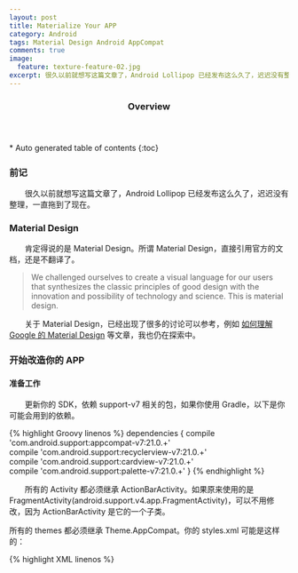 ```yaml
---
layout: post
title: Materialize Your APP
category: Android
tags: Material Design Android AppCompat
comments: true
image:
  feature: texture-feature-02.jpg
excerpt: 很久以前就想写这篇文章了，Android Lollipop 已经发布这么久了，迟迟没有整理，一直拖到了现在。肯定得说的是 Material Design。所谓 Material Design，直接引用官方的文档，还是不翻译了。
---
```


<section id="table-of-contents" class="toc">
  <header>
    <h3>Overview</h3>
  </header>
<div id="drawer" markdown="1">
*  Auto generated table of contents
{:toc}
</div>
</section>

### 前记

&emsp;&emsp;很久以前就想写这篇文章了，Android Lollipop 已经发布这么久了，迟迟没有整理，一直拖到了现在。

### Material Design

&emsp;&emsp;肯定得说的是 Material Design。所谓 Material Design，直接引用官方的文档，还是不翻译了。

> We challenged ourselves to create a visual language for our users that synthesizes the classic principles of good design with the innovation and possibility of technology and science. This is material design. 

&emsp;&emsp;关于 Material Design，已经出现了很多的讨论可以参考，例如 [如何理解 Google 的 Material Design](http://www.zhihu.com/question/24276657 "如何理解 Google 的 Material Design") 等文章，我也仍在探索中。

### 开始改造你的 APP

#### 准备工作

&emsp;&emsp;更新你的 SDK，依赖 support-v7 相关的包，如果你使用 Gradle，以下是你可能会用到的依赖。

{% highlight Groovy linenos %}
dependencies {
    compile 'com.android.support:appcompat-v7:21.0.+'  
    compile 'com.android.support:recyclerview-v7:21.0.+'  
    compile 'com.android.support:cardview-v7:21.0.+'  
    compile 'com.android.support:palette-v7:21.0.+'
}
{% endhighlight %}

&emsp;&emsp;所有的 Activity 都必须继承 ActionBarActivity。如果原来使用的是 FragmentActivity(android.support.v4.app.FragmentActivity)，可以不用修改，因为 ActionBarActivity 是它的一个子类。

所有的 themes 都必须继承 Theme.AppCompat。你的 styles.xml 可能是这样的：

{% highlight XML linenos %}
<style name="Theme.Yours” parent="Theme.AppCompat.Light.DarkActionBar">
<!—- ActionBar/ToolBar 的颜色 —->
<item name="colorPrimary">@color/your_color</item>
<!-- Status Bar 的颜色 -->
<item name="colorPrimaryDark">@color/your_dark_color</item>
<!-- Use the accent color for your primary action button and components like switches or sliders. -->
<item name="colorAccent">@color/your_accent_color</item>
</style\>
{% endhighlight %}

#### 使用 ToolBar

&emsp;&emsp;如果要使用 ToolBar 作为 action bar，首先需要设置 themes 为 NoActionBar (Theme.AppCompat.NoActionBar)。然后就可以将 ToolBar 作为一个普通的控件，放到布局中。

{% highlight XML linenos %}
<android.support.v7.widget.Toolbar  
        xmlns:app="http://schemas.android.com/apk/res-auto"  
        app:theme="@style/ThemeOverlay.AppCompat.Dark.ActionBar"  
        android:layout_height="wrap_content"  
        android:layout_width="match_parent"  
        android:minHeight="?attr/actionBarSize"  
        android:background="?attr/colorPrimary"  
        app:navigationContentDescription="@string/abc_action_bar_up_description"  
        app:navigationIcon="?attr/homeAsUpIndicator"  
        app:title="@string/menu_str"/>
{% endhighlight %}

&emsp;&emsp;在 Activity 或者 Fragment 中，将 ToolBar 设置为 action bar 即可。

{% highlight Java linenos %}
@Override
public void onCreate(Bundle savedInstanceState) {
    super.onCreate(savedInstanceState);
    setContentView(R.layout.main_layout);

    Toolbar toolbar = (Toolbar) findViewById(R.id.your_toolbar);
    setSupportActionBar(toolbar);
}
{% endhighlight %}

&emsp;&emsp;运行后会发现在 action bar 上的 Menu 全部被收起来了，要点击右上角的三个小点才会出现，即使已经设置了 “android:showAsAction="always"
”。最简便的方法是将 “android” 改成 “app”，然后添加 “app” 的命名空间。这是因为要使用 support library 定义的 showAsAction。

> Using XML attributes from the support library
> Notice that the showAsAction attribute above uses a custom namespace defined in the <menu> tag. This is necessary when using any XML attributes defined by the support library, because these attributes do not exist in the Android framework on older devices. So you must use your own namespace as a prefix for all attributes defined by the support library.

{% highlight XML linenos %}
<menu xmlns:android="http://schemas.android.com/apk/res/android"  
      xmlns:app="http://schemas.android.com/apk/res-auto">  
    <item  
        android:id="@+id/menu_id”  
        android:title="@string/your_str”  
        android:icon="@drawable/your_icon”  
        app:showAsAction="always" />  
</menu>
{% endhighlight %}

&emsp;&emsp;这样还会存在一个问题，右上角的 Menu 项，在 Android Lollipop 以下的设备中，按下后，阴影效果如下图所示：

![pushbullet]({{ site.url }}/assets/images/pushbullet_png.png)

再看一下 Google I/O 的效果：

![googleio]({{ site.url }}/assets/images/googleio_png.png)

要想做类似 Google I/O 那样完整的效果，需要写一点代码。

首先，创建给 Menu Item 创建一个自定义的 View，menu_view.xml_。

{% highlight XML linenos %}
<?xml version="1.0" encoding="utf-8"?>  
<ImageButton xmlns:android="http://schemas.android.com/apk/res/android"  
             android:layout_width="?attr/actionBarSize"  
             android:layout_height="?attr/actionBarSize"  
             android:background="@drawable/your_selector"  
             android:src="@drawable/your_icon"  
             android:scaleType="center"  
             android:contentDescription="@string/your_str”/>
{% endhighlight %}

&emsp;&emsp;然后在 Activity 或 Fragment 中，给 Menu 设置这个自定义 View 就可以了。

{% highlight XML linenos %}
@Override  
public void onCreateOptionsMenu(Menu menu, MenuInflater inflater) {  
    inflater.inflate(R.menu.your_menu_, menu);  
    MenuItem menuItem = menu.findItem(R.id.your_menu_id);  
    menuItem.setActionView(R.layout.menu_view);  
    menuItem.getActionView().setOnClickListener(new View.OnClickListener() {  
        @Override  
        public void onClick(View v) {  
               // TODO something
        }
    });
    super.onCreateOptionsMenu(menu, inflater);  
}
{% endhighlight %}

#### 使用 RecyclerView

&emsp;&emsp;Why RecyclerView ?

* 没有每个项的点击事件， onItemClickListener/OnItemLongClickListener
* 没有 divider，setDivider()
* 没有 selector，setSelector()
* 没有 header，addHeaderView()

&emsp;&emsp;上面提到的几点，RecyclerView 都没有，虽然都有替代的解决方法，但 Google 的用意何在。官方给出的 ReyclerView 的定义，「A flexible view for providing a limited window into a large data set.」，与此相对的是 ListView，它的定义是「A view that shows items in a vertically scrolling list.」。可以明显感觉出 ReyclerView 的使用范围要广的多，ListView只是用来展示垂直方向上的滚动列表的，RecyclerView 则没有那么多限制。

关于 RecyclerView，可以看看 [First glance androids recyclerview](http://www.grokkingandroid.com/first-glance-androids-recyclerview/)，和 RecyclerView 相关的类，这位作者解释的很详细。

当需要定制 list 或者更多的动画效果的时候，RecyclerView 就派上了用场。添加或者删除一项的时候，ListView 就需要用到 Animation 类，用 view.startAnimation() 之类的方法，比较繁琐。RecyclerView 有 ItemAnimator，可以使用默认的动画 DefaultItemAnimator 也可以自定义，调用 notifyItemInserted() 或 notifyItemRemoved() 来触发相应的动画。

#### Pull2Refresh & CardView

&emsp;&emsp;曾经红极一时的 [pull2Refresh](https://github.com/chrisbanes/Android-PullToRefresh) 类库，现如今已经 DEPRECATED 了。想当年，大家争相使用此库来完成下拉刷新功能，时光飞逝，真是让人唏嘘不已。官方提供的 SwipeRefreshLayout 更加简洁好看，使用起来极为简单，在此不赘述了。

卡片式布局也和下拉刷新一样，当时为了实现卡片的圆角，写个 xml 或者用个圆角的图片作为控件的背景都曾有过。现在有 CardView，一切都变得很简单了。

#### Floating Action Button (aka FAB)

> Floating action button: a circular button made of paper that lifts and emits ink reactions on press.

&emsp;&emsp;FAB 现在被广泛的运用在各个 APP 中。Github 上有很多的实现，例如 [FloatingActionButton](https://github.com/makovkastar/FloatingActionButton) 和 [android-floating-action-button](https://github.com/futuresimple/android-floating-action-button)，任意使用一个库都可以让你的 APP 轻松拥有 FAB。实际上自己实现也并不困难，但往往时间有限，且并不一定有意义去重复造轮子。

另外，在 Android Lollipop 的设备上，按下 View （不是所有 View） 会有涟漪一样的效果，有个开源库可以让 5.0 以下的设备也能享有这样的效果，[RippleEffect](https://github.com/traex/RippleEffect)。更有甚者，想让所有的 View 都有这样的涟漪效果，可以看 [这个文章](http://code.hootsuite.com/tips-and-tricks-for-android-material-support-library-2-electric-boogaloo/?utm_source=Android+Weekly&utm_campaign=fcea034f71-Android_Weekly_145&utm_medium=email&utm_term=0_4eb677ad19-fcea034f71-337879213)。

### 遇到的问题

&emsp;&emsp;根据 Material Design，Action Bar 和 Tab 融为一体的设计让很多使用小屏幕设备的用户频频吐槽，说屏幕的大部分都被占用了，遂决定在滑动的时候隐藏 ActionBar， 保留 Tab，类似 Google Play 商店的「我的应用」页面。

看了 Android Weekly 中的文章 [How to hide/show Toolbar when list is scroling](http://mzgreen.github.io/2015/02/15/How-to-hideshow-Toolbar-when-list-is-scroling%28part1%29/?utm_source=Android+Weekly&utm_campaign=8623e976a6-Android_Weekly_141&utm_medium=email&utm_term=0_4eb677ad19-8623e976a6-337879213)和 Github 上的一个开源项目 [ObservableScrollView](https://github.com/ksoichiro/Android-ObservableScrollView)。前者的方案十分简单，给 RecyclerView 添加一个 header 或者 padding 就可以实现。而后者对现有的代码改动太大，实现复杂。所以决定采用前者的方法，但还是困难重重。

首先介绍一下原本项目的代码结构，一个 Fragment Main 使用 Tab + ViewPager，可以切换 Fragment A 和 B。Fragment A 和 B 里面有 RecyclerView，其滚动的时候要隐藏 Fragment Main 所在 Activity 的 ActionBar。没有使用 ToolBar 是因为在项目改造的时候，改成 ToolBar 要对代码进行很多的改动，每个页面都得设置它的名字，是个体力活儿。

在这样的结构之下，我用「How to hide/show Toolbar when list is scroling」这个文章的思想，在Fragment A 中直接使用了 HidingScrollListener，与它有所不同的地方是，我使用的是 ActionBar，所以在 onMoved() 方法里面，用了 actionBar.setHideOffset() 来随着手机的滑动来隐藏 ActionBar，使用 Tab.setTranslationY() 来滑动 Tab。然后出现的结果是，ActionBar 正确的滑动消失了，Tab 也跟着滑动占据了 ActionBar 的位置，但是留下了空白区域，RecyclerView 没有跟着滑动（即使设置了 android:clipToPadding="false"
）。随后还进行了多种尝试，对 RecyclerView 也进行移动，这样出现的结果是移动的过程十分闪烁。将 RecyclerView 的 padding 改成 margin，也同样不起作用。

与那篇博客不同的地方是，那位作者所有的元素都处在同一个 Activity 中，而我的元素分别处于三个不同的页面，也许就是同样的方法对我的项目不生效的原因吧。

![actionbar]({{ site.url }}/assets/images/ab.png)

经过一系列尝试无果后，决定近期找时间使用 ObservableScrollView 对项目进行一次改造。

### 最后推荐几个应用

&emsp;&emsp;推荐几个符合 Material Design 的 APP，除了 Google 家的应用（ G+、Play、I/O、Inbox等等等等），还有 [PushBullet](https://play.google.com/store/apps/details?id=com.pushbullet.android)、[RiceBook 饭本](https://play.google.com/store/apps/details?id=com.ricebook.activity)、[Evernote](https://play.google.com/store/apps/details?id=com.evernote)等。